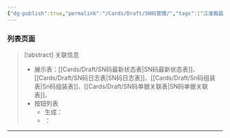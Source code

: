 ```yaml
---
{"dg-publish":true,"permalink":"/Cards/Draft/SN码管理/","tags":["江淮毅昌/蝶创I-MES/MES"]}
---
```



### 列表页面



> [!abstract] 关联信息
> - 展示表：[[Cards/Draft/SN码最新状态表\|SN码最新状态表]]、[[Cards/Draft/SN码日志表\|SN码日志表]]、[[Cards/Draft/Sn码组装表\|Sn码组装表]]、[[Cards/Draft/SN码单据关联表\|SN码单据关联表]]、
> - 按钮列表
> 	- 生成：
> 	- ：

---

